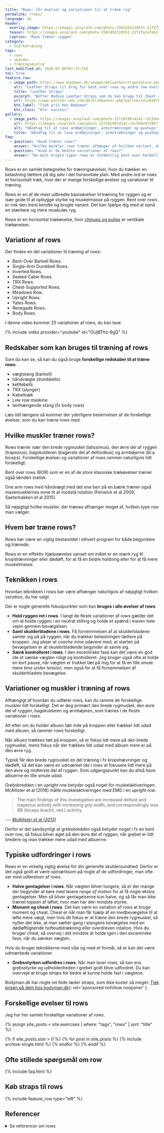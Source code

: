 ```yaml
---
title: "Rows: 25+ øvelser og variationer til at træne ryg"
permalink: /rows/
language: da
header:
  overlay_image: https://images.unsplash.com/photo-1583454110551-21f2fa2afe61?ixlib=rb-1.2.1&ixid=eyJhcHBfaWQiOjEyMDd9&auto=format&fit=crop&h=630&w=1200&q=10
  teaser: https://images.unsplash.com/photo-1583454110551-21f2fa2afe61?ixlib=rb-1.2.1&ixid=eyJhcHBfaWQiOjEyMDd9&auto=format&fit=crop&h=300&w=400&q=10
  caption: "Rows træner ryggen"
category:
  - Styrketræning
tags:
  - rows
  - skulder
  - træningsøvelse
last_modified_at: 2020-07-06T07:33:14Z
toc: true
feature_row:
  - image_path: https://www.bodyman.dk/images/bbleatherstrapsnature.png
    alt: "Leather Straps til brug for bent over rows og andre row øvelser"
    title: "Leather Straps"
    excerpt: "Better Bodies Leather Straps som du kan bruge til [bent over rows](/oevelse/bent-over-rows-bor/), one arm rows og andre row varianter. De er også meget velegnede til dødløft."
    url: https://www.partner-ads.com/dk/klikbanner.php?partnerid=28187&bannerid=23182&htmlurl=https://www.bodyman.dk/shop/better-bodies-leather-23199p.html
    btn_label: "Tjek pris hos Bodyman"
    btn_class: "btn--success"
gallery:
  - image_path: https://images.unsplash.com/photo-1571019614242-c5c5dee9f50b?ixlib=rb-1.2.1&ixid=eyJhcHBfaWQiOjEyMDd9&auto=format&fit=crop&h=300&w=400&q=10
    url: https://images.unsplash.com/photo-1571019614242-c5c5dee9f50b?ixlib=rb-1.2.1&ixid=eyJhcHBfaWQiOjEyMDd9&auto=format&fit=crop&h=630&w=1200&q=10
    alt: "Håndtag til at lave armbøjninger, armstrækninger og pushups"
    title: "Håndtag til at lave armbøjninger, armstrækninger og pushups"
faq:
  - question: "Hvad træner rows?"
    answer: "Hvilke muskler rows træner afhænger af hvilken variant, du bruger. Typisk rammer row-variationer den brede rygmuskel, øvre ryg, bagskulder og armbøjerne, fx biceps. Hvis du har albuerne tæt på kroppen, så rammer rows mere den brede rygmuskel, latissimus dorsi, og hvis du har albuerne ude, så rammer de lidt mere den øvre ryg. Hvis du har underhåndsgreb i row-variationerne, så er biceps lidt mere involveret, end hvis du bruger overhåndsgreb."
  - question: "Hvad er de bedste variationer af rows?"
    answer: "De mest brugte typer rows er formentlig bent over barbell rows med stang, one arm rows med håndvægte, siddende kabeltræk, Yates rows (med underhåndsgreb) og chest-supported rows på bænk."
---
```


Rows er en samlet betegnelse for træningsøvelser, hvor du trækker en belastning tættere på dig selv i det horisontale plan. Med andre ord er rows et horisontalt træk, hvor der er mange forskellige øvelser og variationer til træning.

Rows er en af de mest udbredte basisøvelser til træning for ryggen og er især gode til at opbygge styrke og muskelmasse på ryggen. Bent over rows er nok den mest kendte og brugte variant. Det kan hjælpe dig med at opnå en stærkere og mere muskuløs ryg.

Rows er en horisontal trækøvelse, hvor [chinups og pullps](/chinup-vs-pullup/) er vertikale trækøvelser.

## Variationr af rows

Der findes en del variationer til træning af rows:

- Bent-Over Barbell Rows.
- Single-Arm Dumbbell Rows.
- Inverted Rows.
- Seated Cable Rows.
- TRX Rows.
- Chest-Supported Rows.
- Meadows Row.
- Upright Rows.
- Yates Rows.
- Renegade Rows.
- Body Rows.

I denne video kommer 25 variationer af rows, du kan lave:

{% include video provider="youtube" id="OUjBThz-9gQ" %}

## Redskaber som kan bruges til træning af rows

Som du kan se, så kan du også bruge **forskellige redskaber til at træne rows**:

- vægtstang (barbell)
- håndvægte (dumbbells)
- kettlebells
- TRX (slynger)
- Kabeltræk
- Low row maskine
- lavthængende stang (fx body rows)

Læs lidt længere så kommer der yderligere beskrivelser af de forskellige øvelser, som du kan træne rows med.

## Hvilke muskler træner rows?

Rows træner især den brede rygmuskel (latissimus), den øvre del af ryggen (trapezius), bagskulderen (bagerste del af deltoideus) og armbøjerne (bl.a. biceps). Forskellige øvelser og variationer af rows rammer naturligvis lidt forskelligt.

Bent over rows (BOR) som er en af de store klassiske trækøvelser træner også lænden statisk.

One arm rows med håndvægt med det ene ben på en bænk træner også mavemusklernes evne til at modstå rotation (Fenwick et al 2009, Saeterbakken et al 2015).

Så nøjagtigt hvilke muskler, der trænes afhænger meget af, hvilken type row man vælger.

## Hvem bør træne rows?

Rows bør være en vigtig bestanddel i ethvert program for både begyndere og trænede.

Rows er en effektiv hjælpeøvelse uanset om målet er en stærk ryg til kropshævninger eller dødløft, for at få en bedre holdning eller for at få mere muskelmasse.

## Teknikken i rows

Hvordan teknikken i rows bør være afhænger naturligvis af nøjagtigt hvilken variation, du har valgt.

Der er nogle generelle fokuspunkter som kan **bruges i alle øvelser af rows**.

- **Hold ryggen ret i rows**. I langt de fleste variationer af rows gælder det om at holde ryggen i en neutral stilling og holde et spænd i maven hele vejen gennem bevægelsen.
- **Saml skulderbladene i rows**. Få fornemmelsen af at skulderbladene samler sig på på ryggen, når du trækker belastningen tættere på kroppen. Jeg plejer at _coache_ mine udøvere med, at starten på bevægelsen er at skulderbladende begynder at samle sig.
- **Sænk kontrolleret i rows**. I den excentriske fase kan det være en god ide at sænke vægten roligt og kontrolleret. Jeg bruger også ofte at holde en kort pause, når vægten er trukket tæt på mig for at få en lille smule mere _time under tension_, men også for at få fornemmelsen af skulderbladets bevægelse.

## Variationer og muskler i træning af rows

Afhængigt af hvordan du udfører rows, kan du ramme de forskellige muskler lidt forskelligt. Det er dog primært den brede rygmuskel, den øvre del af ryggen, bagskulderen og armbøjeren, som trænes i de fleste variationer i rows.

Alt efter om du holder albuen tæt inde på kroppen eller trækker lidt udad med albuen, så rammer rows forskelligt.

Når albuen trækkes tæt på kroppen, så er fokus lidt mere på den brede rygmuskel, mens fokus når der trækkes lidt udad med albuen mere er på den øvre ryg.

Typisk får den brede rygmuskel en del træning i fx kropshævninger og dødløft, så det kan være en udmærket ide i rows at fokusere lidt mere på den øvre og midterste del af ryggen. Som udgangspunkt kan du altså have albuerne en lille smule udad.

Grebsbredden i en _upright row_ betyder også noget for muskelaktiveringen. McAllister et al (2018) målte muskelaktiveringen med EMG i en _upright row_.

> The main findings of this investigation are increased deltoid and trapezius activity with increasing grip width, and correspondingly less BB (biceps brachii, red.) activity.

--- <cite>[McAllister et al (2013)](https://pubmed.ncbi.nlm.nih.gov/22362088/)</cite>

Derfor er det sandsynligt at grebsbredden også betyder noget i fx en bent over row, så fokus bliver øget på den øvre del af ryggen, når grebet er lidt bredere og man trækker mere udad med albuerne.

## Typiske udfordringer i rows

Rows er en virkelig vigtig øvelse for din generelle skuldersundhed. Derfor er det også godt at være opmærksom på nogle af de udfordringer, man ofte ser med udførelsen af rows.

- **Halve gentagelser i rows**. Når vægten bliver tungere, så er der mange der begynder at køre med lavere _range of motion_ for at få nogle ekstra gentagelser. Men så bliver gentagelserne kun halve, og så får man ikke trænet toppen af løftet, hvor man har den mindste styrke.
- **Moment og cheat i rows**. Det kan være en variation af rows at bruge moment og cheat. Cheat er når man får hjælp af en medbevægelse til at løfte mere vægt, men hvis dit fokus er at træne den brede rygmuskel, så nytter det ikke, at man sætter gang i stangens bevægelse med en dødløftlignende hofteudstrækning eller overdreven rotation. Hvis du bruger cheat, så overvej i det mindste at holde igen i den excentriske fase, når du sænker vægten.

Hvis du bruger teknikkerne med vilje og med et formål, så er kan det være udmærkede variationer.

- **Grebsstyrken udfordres i rows**. Når man laver rows, så kan ens grebsstyrke og udholdenheden i grebet godt blive udfordret. Du kan overveje at bruge _straps_ for bedre at kunne holde fast i vægtene.

Bodyman.dk har nogle ret fede læder straps, som ikke koster så meget. [Tjek prisen på dem hos bodyman.dk](https://www.partner-ads.com/dk/klikbanner.php?partnerid=28187&bannerid=23182&htmlurl=https://www.bodyman.dk/shop/better-bodies-leather-23199p.html){: rel='sponsored nofollow noopener' }.

## Forskellige øvelser til rows

Jeg har her samlet forskellige variationer af rows.

{% assign site_posts = site.exercises | where: "tags", "rows" | sort: "title" %}

{% if site_posts.size > 0 %}
  {% for post in site_posts %}
    {% include archive-single.html %}
  {% endfor %}
{% endif %}

## Ofte stillede spørgsmål om row

{% include faq.html %}

## Køb straps til rows

{% include feature_row type="left" %}

## Referencer

<details markdown="1">
  <summary>Se referencer om rows</summary>

- Fenwick, Chad M. J., Stephen H. M. Brown, og Stuart M. McGill. 2009. “Comparison of Different Rowing Exercises: Trunk Muscle Activation and Lumbar Spine Motion, Load, and Stiffness”. Journal of Strength and Conditioning Research 23 (2): 350–58. <https://doi.org/10.1519/JSC.0b013e3181942019>.
- Lehman, Gregory J, Day Deans Buchan, Angela Lundy, Nicole Myers, og Andrea Nalborczyk. 2004. “Variations in muscle activation levels during traditional latissimus dorsi weight training exercises: An experimental study.” Dynamic medicine : DM 3 (juni): 4. <https://doi.org/10.1186/1476-5918-3-4>.
- McAllister, Matthew J., Brian K. Schilling, Kelley G. Hammond, Lawrence W. Weiss, og Tyler M. Farney. 2013. “Effect of Grip Width on Electromyographic Activity during the Upright Row”. Journal of Strength and Conditioning Research 27 (1): 181–87. <https://doi.org/10.1519/JSC.0b013e31824f23ad>.
- Saeterbakken, A., V. Andersen, A. Brudeseth, H. Lund, og M. S. Fimland. 2015. “The Effect of Performing Bi- and Unilateral Row Exercises on Core Muscle Activation”. International Journal of Sports Medicine 36 (11): 900–905. <https://doi.org/10.1055/s-0034-1398646>.
- Youdas, James W., Justin W. Hubble, Peter G. Johnson, Megan M. McCarthy, Michelle M. Saenz, og John H. Hollman. 2020. “Scapular Muscle Balance and Spinal Stabilizer Recruitment during an Inverted Row”. Physiotherapy Theory and Practice 36 (3): 432–43. <https://doi.org/10.1080/09593985.2018.1486491>.
</details>
